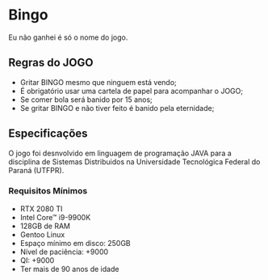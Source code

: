 # Bingo

Eu não ganhei é só o nome do jogo.


## Regras do JOGO

- Gritar BINGO mesmo que ninguem está vendo;
- É obrigatório usar uma cartela de papel para acompanhar o JOGO;
- Se comer bola será banido por 15 anos;
- Se gritar BINGO e não tiver feito é banido pela eternidade;

## Especificações

O jogo foi desnvolvido em linguagem de programação JAVA para a disciplina de Sistemas Distribuidos na Universidade Tecnológica Federal do Paraná (UTFPR).

### Requisitos Mínimos
- RTX 2080 TI
- Intel Core™ i9-9900K
- 128GB de RAM
- Gentoo Linux
- Espaço mínimo em disco: 250GB
- Nível de paciência: +9000
- QI: +9000
- Ter mais de 90 anos de idade

